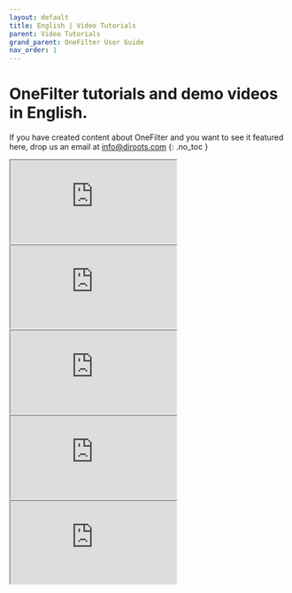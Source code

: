 ```yaml
---
layout: default
title: English | Video Tutorials
parent: Video Tutorials
grand_parent: OneFilter User Guide
nav_order: 1
---
```


# OneFilter tutorials and demo videos in English.
If you have created content about OneFilter and you want to see it featured here, drop us an email at info@diroots.com
{: .no_toc }

 <div class="di-iframe-container">
  <iframe
  title="OneFilter | OneFilter 1.4 | Revit Plugin - Exploring the New Features"
  class="di-responsive-iframe" 
  src="https://www.youtube.com/embed/Oo797onW0-w">
  </iframe>
</div>

 <div class="di-iframe-container">
  <iframe
  title="OneFilter | OneFilter 1.3 | Free Autodesk Revit Add-in"
  class="di-responsive-iframe" 
  src="https://www.youtube.com/embed/Bp-Nh1MM3tk">
  </iframe>
</div>

 <div class="di-iframe-container">
  <iframe
  title="OneFilter | OneFilter Tutorial | How to quickly filter and select Revit families in a project"
  class="di-responsive-iframe" 
  src="https://www.youtube.com/embed/I24pOGoEN2w">
  </iframe>
</div>

 <div class="di-iframe-container">
  <iframe
  title="OneFilter | OneFilter in Revit | Quik Revit Tip"
  class="di-responsive-iframe" 
  src="https://www.youtube.com/embed/fI3AIFSzGss">
  </iframe>
</div>

 <div class="di-iframe-container">
  <iframe
  title="OneFilter | OneFilter | Revit Add-in For Filtering, Selecting & Colorizing Revit Elements - DiRoots"
  class="di-responsive-iframe" 
  src="https://www.youtube.com/embed/x7ii0F5r-jk">
  </iframe>
</div>